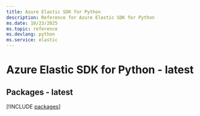 ```yaml
---
title: Azure Elastic SDK for Python
description: Reference for Azure Elastic SDK for Python
ms.date: 10/23/2025
ms.topic: reference
ms.devlang: python
ms.service: elastic
---
```

# Azure Elastic SDK for Python - latest
## Packages - latest
[!INCLUDE [packages](elastic-index.md)]